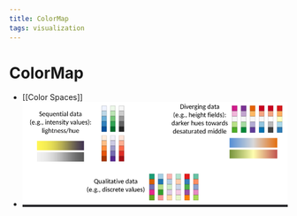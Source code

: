```yaml
---
title: ColorMap
tags: visualization
---
```


# ColorMap
- [[Color Spaces]]
- ![im](assets/Pasted%20Image%2020220411132754.png)




















































